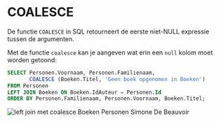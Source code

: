 # COALESCE

De functie `COALESCE` in SQL retourneert de eerste niet-NULL expressie tussen de argumenten.

Met de functie `coalesce` kan je aangeven wat erin een `null` kolom moet worden getoond:

```sql
SELECT Personen.Voornaam, Personen.Familienaam,
       COALESCE (Boeken.Titel, 'Geen boek opgenomen in Boeken') 
FROM Personen
LEFT JOIN Boeken ON Boeken.IdAuteur = Personen.Id
ORDER BY Personen.Familienaam, Personen.Voornaam, Boeken.Titel;
```

![left join met coalesce Boeken Personen Simone De Beauvoir](https://modernways.be/myap/it/image/sql/left%20join%20met%20coalesce%20Boeken%20Personen%20Simone%20De%20Beauvoir.png)


